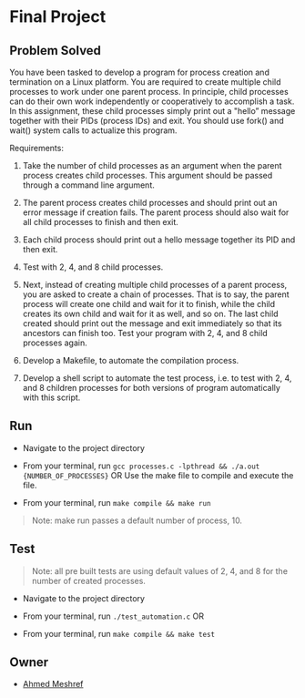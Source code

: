 # Final Project

## Problem Solved
You have been tasked  to develop a program for process creation and termination on a Linux platform. You are required to create multiple child processes to work under one parent process. In principle, child processes can do their own work independently or cooperatively to accomplish a task. In this assignment, these child processes simply print out a "hello” message together with their PIDs (process IDs) and exit. You should use fork() and wait() system calls to actualize this program.

Requirements: 

1. Take the number of child processes as an argument when the parent process creates child processes. This argument should be passed through a command line argument.

2. The parent process creates child processes and should print out an error message if creation fails. The parent process should also wait for all child processes to finish and then exit.

3. Each child process should print out a hello message together its PID and then exit.

4. Test with 2, 4, and 8 child processes.

5. Next, instead of creating multiple child processes of a parent process, you are asked to create a chain of processes. That is to say, the parent process will create one child and wait for it to finish, while the child creates its own child and wait for it as well, and so on. The last child created should print out the message and exit immediately so that its ancestors can finish too. Test your program with 2, 4, and 8 child processes again.

6. Develop a Makefile, to automate the compilation process.

7. Develop a shell script to automate the test process, i.e. to test with 2, 4, and 8 children processes for both versions of program automatically with this script.

## Run 
- Navigate to the project directory 

- From your terminal, run ```gcc processes.c -lpthread && ./a.out {NUMBER_OF_PROCESSES}``` 
OR 
Use the make file to compile and execute the file. 
- From your terminal, run ```make compile && make run```
> Note: make run passes a default number of process, 10. 

## Test 
> Note: all pre built tests are using default values of 2, 4, and 8 for the number of created processes.
- Navigate to the project directory 

- From your terminal, run ```./test_automation.c```
OR 
- From your terminal, run ```make compile && make test```

## Owner 
- [Ahmed Meshref](https://github.com/ahmedmeshref) 


